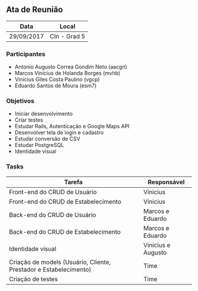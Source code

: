 ## Ata de Reunião

Data         | Local
------------ | -------------
29/09/2017   | CIn - Grad 5


### Participantes
* Antonio Augusto Correa Gondim Neto (aacgn)
* Marcos Vinicius de Holanda Borges (mvhb)
* Vinicius Giles Costa Paulino (vgcp)
* Eduardo Santos de Moura (esm7)

### Objetivos
* Iniciar desenvolvimento
* Criar testes
* Estudar Rails, Autenticação e Google Maps API
* Desenvolver tela de login e cadastro
* Estudar conversão de CSV
* Estudar PostgreSQL
* Identidade visual


### Tasks
Tarefa         | Responsável   
------------ | ------------- 
Front-end do CRUD de Usuário | Vinicius
Front-end do CRUD de Estabelecimento | Vinicius
Back-end do CRUD de Usuário | Marcos e Eduardo
Back-end do CRUD de Estabelecimento | Marcos e Eduardo
Identidade visual | Vinicius e Augusto
Criação de models (Usuário, Cliente, Prestador e Estabelecimento) | Time
Criação de testes | Time
